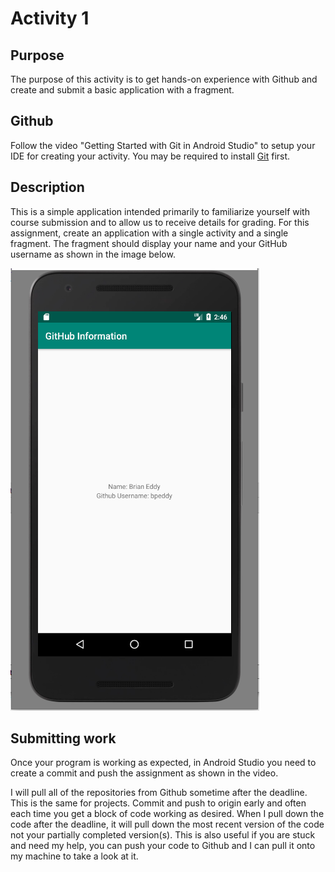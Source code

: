 # Activity 1

## Purpose
The purpose of this activity is to get hands-on experience with Github and create and submit a basic application with a fragment.

## Github
Follow the video "Getting Started with Git in Android Studio" to setup your IDE for creating your activity. You may be required to install [Git](https://git-scm.com/downloads) first.  

## Description

This is a simple application intended primarily to familiarize yourself with course submission and to allow us to receive details for grading. For this assignment, create an application with a single activity and a single fragment. The fragment should display your name and your GitHub username as shown in the image below. 

![first activity](activity1.PNG)

## Submitting work
Once your program is working as expected, in Android Studio you need to create a commit and push the assignment as shown in the video.

I will pull all of the repositories from Github sometime after the deadline. This is the same for projects. 
Commit and push to origin early and often each time you get a block of code working as desired.
When I pull down the code after the deadline, it will pull down the most recent version of the code not your partially completed version(s).
This is also useful if you are stuck and need my help, you can push your code to Github and I can pull it onto my machine to take a look at it.
